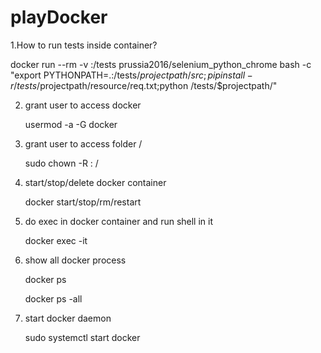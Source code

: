# playDocker
1.How to run tests inside container?

 docker run --rm -v <path>:/tests prussia2016/selenium_python_chrome bash -c "export PYTHONPATH=.:/tests/$projectpath/src;pip install -r /tests/$projectpath/resource/req.txt;python /tests/$projectpath/<entry file>"

2. grant user <user> to access docker

   usermod -a -G docker <user>

3. grant user <user> to access folder /<folder>
   
   sudo chown -R <user>: /<folder>

4. start/stop/delete docker container <container>
   
   docker start/stop/rm/restart <container>

5. do exec in docker container and run shell in it
   
   docker exec -it <container>

6. show all docker process
   
   docker ps
   
   docker ps -all

7. start docker daemon
   
   sudo systemctl start docker
